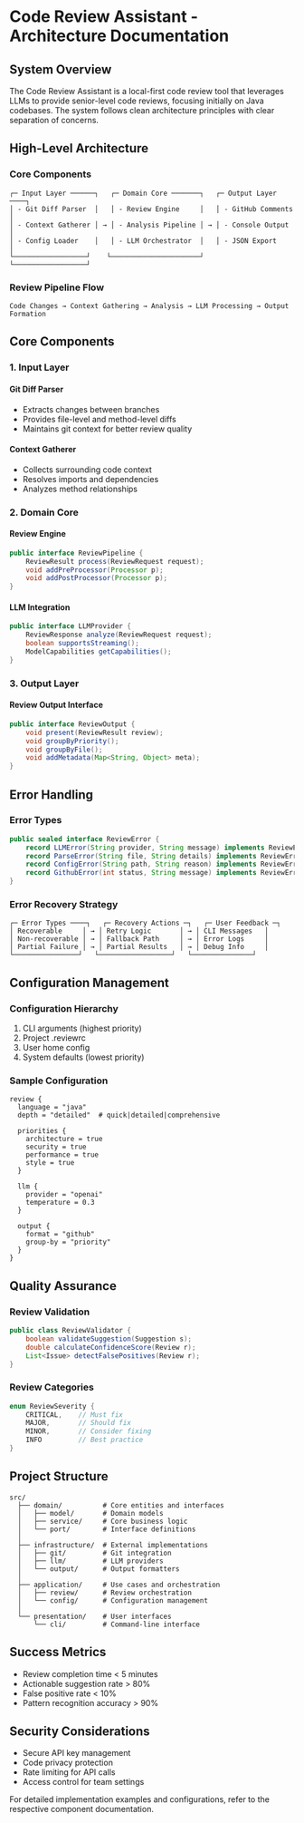# Code Review Assistant - Architecture Documentation

## System Overview

The Code Review Assistant is a local-first code review tool that leverages LLMs to provide senior-level code reviews, focusing initially on Java codebases. The system follows clean architecture principles with clear separation of concerns.

## High-Level Architecture

### Core Components
```
┌─ Input Layer ──────┐   ┌─ Domain Core ───────┐   ┌─ Output Layer ────┐
│ - Git Diff Parser  │   │ - Review Engine     │   │ - GitHub Comments │
│ - Context Gatherer │ → │ - Analysis Pipeline │ → │ - Console Output  │
│ - Config Loader    │   │ - LLM Orchestrator  │   │ - JSON Export     │
└──────────────────┘    └──────────────────────┘   └──────────────────┘
```

### Review Pipeline Flow
```
Code Changes → Context Gathering → Analysis → LLM Processing → Output Formation
```

## Core Components

### 1. Input Layer

#### Git Diff Parser
- Extracts changes between branches
- Provides file-level and method-level diffs
- Maintains git context for better review quality

#### Context Gatherer
- Collects surrounding code context
- Resolves imports and dependencies
- Analyzes method relationships

### 2. Domain Core

#### Review Engine
```java
public interface ReviewPipeline {
    ReviewResult process(ReviewRequest request);
    void addPreProcessor(Processor p);
    void addPostProcessor(Processor p);
}
```

#### LLM Integration
```java
public interface LLMProvider {
    ReviewResponse analyze(ReviewRequest request);
    boolean supportsStreaming();
    ModelCapabilities getCapabilities();
}
```

### 3. Output Layer

#### Review Output Interface
```java
public interface ReviewOutput {
    void present(ReviewResult review);
    void groupByPriority();
    void groupByFile();
    void addMetadata(Map<String, Object> meta);
}
```

## Error Handling

### Error Types
```java
public sealed interface ReviewError {
    record LLMError(String provider, String message) implements ReviewError {}
    record ParseError(String file, String details) implements ReviewError {}
    record ConfigError(String path, String reason) implements ReviewError {}
    record GithubError(int status, String message) implements ReviewError {}
}
```

### Error Recovery Strategy
```
┌─ Error Types ────┐   ┌─ Recovery Actions ─┐   ┌─ User Feedback ─┐
│ Recoverable     │ → │ Retry Logic       │ → │ CLI Messages   │
│ Non-recoverable │ → │ Fallback Path     │ → │ Error Logs     │
│ Partial Failure │ → │ Partial Results   │ → │ Debug Info     │
└────────────────┘   └──────────────────┘   └───────────────┘
```

## Configuration Management

### Configuration Hierarchy
1. CLI arguments (highest priority)
2. Project .reviewrc
3. User home config
4. System defaults (lowest priority)

### Sample Configuration
```hocon
review {
  language = "java"
  depth = "detailed"  # quick|detailed|comprehensive
  
  priorities {
    architecture = true
    security = true
    performance = true
    style = true
  }
  
  llm {
    provider = "openai"
    temperature = 0.3
  }
  
  output {
    format = "github"
    group-by = "priority"
  }
}
```

## Quality Assurance

### Review Validation
```java
public class ReviewValidator {
    boolean validateSuggestion(Suggestion s);
    double calculateConfidenceScore(Review r);
    List<Issue> detectFalsePositives(Review r);
}
```

### Review Categories
```java
enum ReviewSeverity {
    CRITICAL,    // Must fix
    MAJOR,       // Should fix
    MINOR,       // Consider fixing
    INFO         // Best practice
}
```

## Project Structure
```
src/
  ├── domain/          # Core entities and interfaces
  │   ├── model/       # Domain models
  │   ├── service/     # Core business logic
  │   └── port/        # Interface definitions
  │
  ├── infrastructure/  # External implementations
  │   ├── git/         # Git integration
  │   ├── llm/         # LLM providers
  │   └── output/      # Output formatters
  │
  ├── application/     # Use cases and orchestration
  │   ├── review/      # Review orchestration
  │   └── config/      # Configuration management
  │
  └── presentation/    # User interfaces
      └── cli/         # Command-line interface
```

## Success Metrics
- Review completion time < 5 minutes
- Actionable suggestion rate > 80%
- False positive rate < 10%
- Pattern recognition accuracy > 90%

## Security Considerations
- Secure API key management
- Code privacy protection
- Rate limiting for API calls
- Access control for team settings

For detailed implementation examples and configurations, refer to the respective component documentation.
```